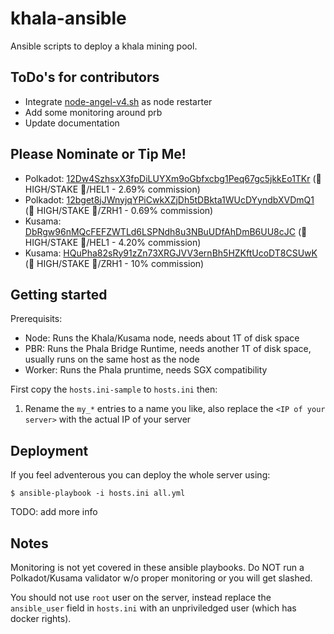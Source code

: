 ﻿# khala-ansible
Ansible scripts to deploy a khala mining pool.

## ToDo's for contributors

- Integrate [node-angel-v4.sh](https://github.com/zaqhack/crypto-tools/blob/main/bash/node-angel-v4.sh) as node restarter
- Add some monitoring around prb
- Update documentation

## Please Nominate or Tip Me!

* Polkadot: [12Dw4SzhsxX3fpDiLUYXm9oGbfxcbg1Peq67gc5jkkEo1TKr](https://polkadot.subscan.io/waiting/12Dw4SzhsxX3fpDiLUYXm9oGbfxcbg1Peq67gc5jkkEo1TKr) (🍁 HIGH/STAKE 🥩/HEL1 - 2.69% commission)
* Polkadot: [12bget8jJWnyjqYPiCwkXZjDh5tDBkta1WUcDYyndbXVDmQ1](https://polkadot.subscan.io/waiting/12bget8jJWnyjqYPiCwkXZjDh5tDBkta1WUcDYyndbXVDmQ1) (🍁 HIGH/STAKE 🥩/ZRH1 - 0.69% commission)
* Kusama: [DbRgw96nMQcFEFZWTLd6LSPNdh8u3NBuUDfAhDmB6UU8cJC](https://thousand-validators.kusama.network/#/leaderboard/DbRgw96nMQcFEFZWTLd6LSPNdh8u3NBuUDfAhDmB6UU8cJC) (🍁 HIGH/STAKE 🥩/HEL1 - 4.20% commission)
* Kusama: [HQuPha82sRy91zZn73XRGJVV3ernBh5HZKftUcoDT8CSUwK](https://thousand-validators.kusama.network/#/leaderboard/HQuPha82sRy91zZn73XRGJVV3ernBh5HZKftUcoDT8CSUwK) (🍁 HIGH/STAKE 🥩/ZRH1 - 10% commission)

## Getting started

Prerequisits:

*  Node: Runs the Khala/Kusama node, needs about 1T of disk space
*  PBR: Runs the Phala Bridge Runtime, needs another 1T of disk space, usually runs on the same host as the node
*  Worker: Runs the Phala pruntime, needs SGX compatibility

First copy the `hosts.ini-sample` to `hosts.ini` then:

1.  Rename the `my_*` entries to a name you like, also replace the `<IP of your server>` with the actual IP of your server

## Deployment

If you feel adventerous you can deploy the whole server using:

```
$ ansible-playbook -i hosts.ini all.yml
```

TODO: add more info

## Notes

Monitoring is not yet covered in these ansible playbooks. Do NOT run a Polkadot/Kusama validator w/o proper monitoring or you will get slashed.

You should not use `root` user on the server, instead replace the `ansible_user` field in `hosts.ini` with an unpriviledged user (which has docker rights).
